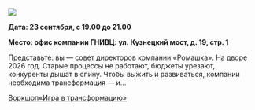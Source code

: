 <!--2025-09-18 14:18:16-->
<div class="yb">
  <div class="rss habr"><img src="https://habrastorage.org/getpro/habr/upload_files/3da/527/562/3da527562795ef7cd9242e904054a57d.png" /><p><strong>Дата: 23 сентября, с 19.00 до 21.00</strong></p><p><strong>Место: офис компании ГНИВЦ: ул.&nbsp;Кузнецкий мост, д. 19, стр. 1</strong></p><p>Представьте: вы — совет директоров компании «Ромашка». На дворе 2026 год. Старые процессы не работают, бюджеты урезают, конкуренты дышат в спину. Чтобы выжить и развиваться, компании необходима трансформация — и... <p class="titl"><a href="https://habr.com/ru/companies/gnivc/news/948310/?utm_source=habrahabr&utm_medium=rss&utm_campaign=948310">Воркшоп«Игра в трансформацию»</a></p></div>
</div>
